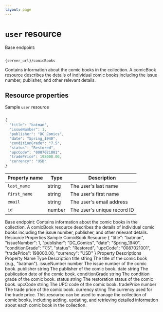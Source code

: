 ```yaml
---
layout: page
---
```


# `user` resource

Base endpoint:

```shell

{server_url}/comicBooks
```

Contains information about the comic books in the collection. A comicBook resource describes the details of individual comic books including the issue number, publisher, and other relevant details.

## Resource properties

Sample `user` resource

```js

{
  "title": "batman",
  "issueNumber": 1,
  "publisher": "DC_Comics",
  "date": "Spring_1940",
  "conditionGrade": "7.5",
  "status": "Restored",
  "upcCode": "0087021001",
  "tradePrice": 198000.00,
  "currency": "USD"
}
```

| Property name | Type | Description |
| ------------- | ----------- | ----------- |
| `last_name` | string | The user's last name |
| `first_name` | string | The user's first name |
| `email` | string | The user's email address |
| `id` | number | The user's unique record ID |

Base endpoint: 
Contains information about the comic books in the collection. A comicBook resource describes the details of individual comic books including the issue number, publisher, and other relevant details.
Resource Properties
Sample ComicBook Resource
{
  "title": "batman",
  "issueNumber": 1,
  "publisher": "DC_Comics",
  "date": "Spring_1940",
  "conditionGrade": "7.5",
  "status": "Restored",
  "upcCode": "0087021001",
  "tradePrice": 198000.00,
  "currency": "USD"
}
Property Descriptions
Property Name	Type	Description
title	string	The title of the comic book (e.g., "batman").
issueNumber	number	The issue number of the comic book.
publisher	string	The publisher of the comic book.
date	string	The publication date of the comic book.
conditionGrade	string	The condition grade of the comic book.
status	string	The restoration status of the comic book.
upcCode	string	The UPC code of the comic book.
tradePrice	number	The trade price of the comic book.
currency	string	The currency used for the trade price.
This resource can be used to manage the collection of comic books, including adding, updating, and retrieving detailed information about each comic book in the collection.


